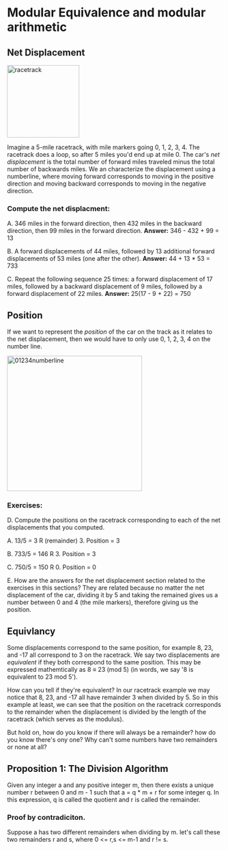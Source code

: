 # Modular Equivalence and modular arithmetic

## Net Displacement

<img width="169" alt="racetrack" src="https://github.com/user-attachments/assets/da3b75a5-e246-4662-9c5b-8ceaff165a9c" />

Imagine a 5-mile racetrack, with mile markers going 0, 1, 2, 3, 4. The racetrack does a loop, so after 5 miles you'd end up at mile 0. The car's *net displacement* is the total number of forward miles traveled minus the total number of backwards miles. We an characterize the displacement using a numberline, where moving forward corresponds to moving in the positive direction and moving backward corresponds to moving in the negative direction.

### Compute the net displacment:

A. 346 miles in the forward direction, then 432 miles in the backward direction, then 99 miles in the forward direction. **Answer:** 346 - 432 + 99 = 13

B. A forward displacements of 44 miles, followed by 13 additional forward displacements of 53 miles (one after the other). **Answer:** 44 + 13 * 53 = 733

C. Repeat the following sequence 25 times: a forward displacement of 17 miles, followed by a backward displacement of 9 miles, followed by a forward displacement of 22 miles. **Answer:** 25(17 - 9 + 22) = 750

## Position

If we want to represent the *position* of the car on the track as it relates to the net displacement, then we would have to only use 0, 1, 2, 3, 4 on the number line.

<img width="316" alt="01234numberline" src="https://github.com/user-attachments/assets/020a1c1b-3444-480d-a160-d52631627702" />

### Exercises:

D. Compute the positions on the racetrack corresponding to each of the net displacements that you computed.

  A. 13/5 = 3 R (remainder) 3. Position = 3

  B. 733/5 = 146 R 3. Position = 3

  C. 750/5 = 150 R 0. Position = 0

E. How are the answers for the net displacement section related to the exercises in this sections? They are related because no matter the net displacement of the car, dividing it by 5 and taking the remained gives us a number between 0 and 4 (the mile markers), therefore giving us the position.

## Equivlancy

Some displacements correspond to the same position, for example 8, 23, and -17 all correspond to 3 on the racetrack. We say two displacements are *equivalent* if they both correspond to the same position. This may be expressed mathemtically as 8 ≡ 23 (mod 5) (in words, we say '8 is equivalent to 23 mod 5').

How can you tell if they're equivalent?  In our racetrack example we may notice that 8, 23, and -17 all have remainder 3 when divided by 5. So in this example at least, we can see that the position on the racetrack corresponds to the remainder when the displacement is divided by the length of the racetrack (which serves as the modulus). 

But hold on, how do you know if there will always be a remainder? how do you know there's ony one? Why can't some numbers have two remainders or none at all?

## Proposition 1: The Division Algorithm

Given any integer a and any positive integer m, then there exists a unique number r between 0 and m - 1 such that a = q * m + r for some integer q. In this expression, q is called the quotient and r is called the remainder.

### Proof by contradiciton.

Suppose a has two different remainders when dividing by m. let's call these two remainders r and s, where 0 <= r,s <= m-1 and r != s.

